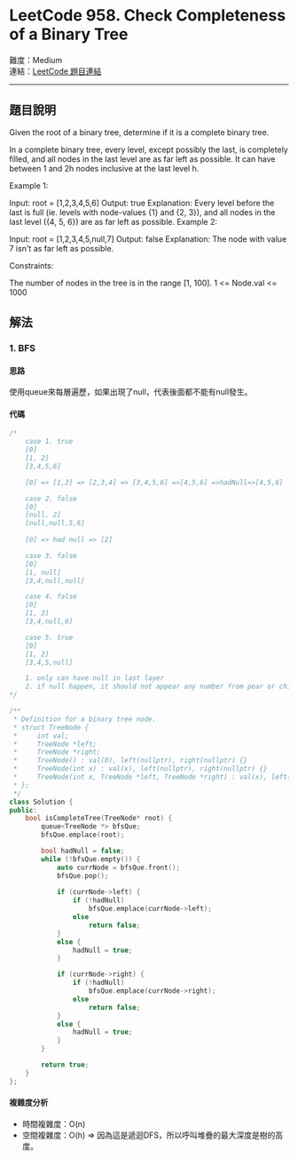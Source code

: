 # LeetCode 958. Check Completeness of a Binary Tree

難度：Medium  
連結：[LeetCode 題目連結](https://leetcode.com/problems/check-completeness-of-a-binary-tree/description/)

---

## 題目說明
    
Given the root of a binary tree, determine if it is a complete binary tree.

In a complete binary tree, every level, except possibly the last, is completely filled, and all nodes in the last level are as far left as possible. It can have between 1 and 2h nodes inclusive at the last level h.

 

Example 1:


Input: root = [1,2,3,4,5,6]
Output: true
Explanation: Every level before the last is full (ie. levels with node-values {1} and {2, 3}), and all nodes in the last level ({4, 5, 6}) are as far left as possible.
Example 2:


Input: root = [1,2,3,4,5,null,7]
Output: false
Explanation: The node with value 7 isn't as far left as possible.
 

Constraints:

The number of nodes in the tree is in the range [1, 100].
1 <= Node.val <= 1000

## 解法
### 1. BFS
#### 思路

使用queue來每層遍歷，如果出現了null，代表後面都不能有null發生。

#### 代碼
```c++
/*
    case 1. true
	[0]
	[1, 2]
	[3,4,5,6]

	[0] => [1,2] => [2,3,4] => [3,4,5,6] =>[4,5,6] =>hadNull=>[4,5,6]

	case 2. false
    [0]
	[null, 2]	
	[null,null,5,6]
	
	[0] => had null => [2]

	case 3. false
    [0]
	[1, null]
	[3,4,null,null]

    case 4. false
    [0]
	[1, 2]
	[3,4,null,6]

	case 5. true
	[0]
	[1, 2]
	[3,4,5,null]

	1. only can have null in last layer
	2. if null happen, it should not appear any number from pear or child(no more in queue or later)
*/

/**
 * Definition for a binary tree node.
 * struct TreeNode {
 *     int val;
 *     TreeNode *left;
 *     TreeNode *right;
 *     TreeNode() : val(0), left(nullptr), right(nullptr) {}
 *     TreeNode(int x) : val(x), left(nullptr), right(nullptr) {}
 *     TreeNode(int x, TreeNode *left, TreeNode *right) : val(x), left(left), right(right) {}
 * };
 */
class Solution {
public:
    bool isCompleteTree(TreeNode* root) {
        queue<TreeNode *> bfsQue;
        bfsQue.emplace(root);

        bool hadNull = false; 
        while (!bfsQue.empty()) {
            auto currNode = bfsQue.front();
            bfsQue.pop();
            
            if (currNode->left) {
                if (!hadNull)
                    bfsQue.emplace(currNode->left);
                else
                    return false;
            }
            else {
                hadNull = true;
            }

            if (currNode->right) {
                if (!hadNull)
                    bfsQue.emplace(currNode->right);
                else
                    return false;
            }
            else {
                hadNull = true;
            }	
        }

        return true;
    }
};

```

#### 複雜度分析

- 時間複雜度：O(n)
- 空間複雜度：O(h) => 因為這是遞迴DFS，所以呼叫堆疊的最大深度是樹的高度。